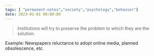 ```yaml
---
tags: [ "permanent-notes","society","psychology","behavior"]
date: 2023-01-01 00:00:00
---
```


> Institutions will try to preserve the problem to which they are the solution.

Example: Newspapers reluctance to adopt online media, planned obsolescence, etc.